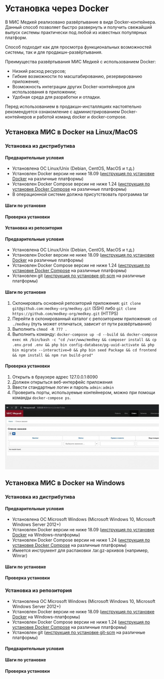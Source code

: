 # Установка через Docker

В МИС Медкей реализовано развёртывание в виде Docker-контейнера. Данный способ позволяет быстро развернуть и получить свежайший выпуск системы практически под любой из известных популярных платформ.

Способ подходит как для просмотра функциональных возможностей системы, так и для продакшн-развёртывания.

Преимущества развёртывания МИС Медкей с использованием Docker:

* Низкий расход ресурсов;
* Гибкие возможности по масштабированию, резервированию приложения;
* Возможность интеграции других Docker-контейнеров для использования в приложении;
* Удобная среда для разработки и отладки.

Перед использованием в продакшн-инсталляциях настоятельно рекомендуется ознакомление с администрированием Docker-контейнеров и работой команд docker и docker-compose.

## Установка МИС в Docker на Linux/MacOS

### Установка из дистрибутива

#### **Предварительные условия**

* Установлена ОС Linux/Unix \(Debian, CentOS, MacOS и т.д.\)
* Установлен Docker версии не ниже 18.09 \([инструкция по установке Docker](https://docs.docker.com/install/) на различные платформы\)
* Установлен Docker Compose версии не ниже 1.24 \([инструкция по установке Docker Compose](https://docs.docker.com/compose/install/) на различные платформы\)
* В операционной системе должна присутствовать программа tar

#### **Шаги по установке**

#### **Проверка установки**

#### Установка из репозитория

#### **Предварительные условия**

* Установлена ОС Linux/Unix \(Debian, CentOS, MacOS и т.д.\)
* Установлен Docker версии не ниже 18.09 \([инструкция по установке Docker](https://docs.docker.com/install/) на различные платформы\)
* Установлен Docker Compose версии не ниже 1.24 \([инструкция по установке Docker Compose](https://docs.docker.com/compose/install/) на различные платформы\)
* Установлен git \([инструкция по установке git-scm](https://git-scm.com/book/en/v2/Getting-Started-Installing-Git) на различные платформы\)

#### **Шаги по установке**

1. Склонировать основной репозиторий приложения: `git clone git@github.com:medkey-org/medkey.git` \(SSH\) либо `git clone https://github.com/medkey-org/medkey.git` \(HTTPS\)
2. Перейти в склонированный каталог с репозиторием приложения: `cd ./medkey` \(путь может отличаться, зависит от пути развёртывания\)
3. Выполнить `chmod -R 777 .`
4. Выполнить команду:  `docker-compose up -d --build && docker-compose exec mk /bin/bash -c "cd /var/www/medkey && composer install && cp .env.prod .env && php bin config-database/pg-uuid-activate && php bin migrate --interactive=0 && php bin seed Package && cd frontend && npm install && npm run build-prod"`

#### **Проверка установки**

1. Открыть в браузере адрес 127.0.0.1:8090
2. Должен открыться веб-интерфейс приложения
3. Ввести стандартные логин и пароль `admin:admin`
4. Проверить порты, используемые контейнером, можно при помощи команды `docker-compose ps`.

![&#x412;&#x435;&#x431;-&#x438;&#x43D;&#x442;&#x435;&#x440;&#x444;&#x435;&#x439;&#x441; &#x41C;&#x418;&#x421; &#x41C;&#x435;&#x434;&#x43A;&#x435;&#x439;, &#x437;&#x430;&#x43F;&#x443;&#x449;&#x435;&#x43D;&#x43D;&#x43E;&#x433;&#x43E; &#x447;&#x435;&#x440;&#x435;&#x437; Docker](../../.gitbook/assets/image%20%2815%29.png)

## Установка МИС в Docker на Windows

### Установка из дистрибутива

#### **Предварительные условия**

* Установлена ОС Microsoft Windows \(Microsoft Windows 10, Microsoft Windows Server 2012+\)
* Установлен Docker версии не ниже 18.09 \([инструкция по установке Docker](https://docs.docker.com/docker-for-windows/install/) на Windows-платформы\)
* Установлен Docker Compose версии не ниже 1.24 \([инструкция по установке Docker Compose](https://docs.docker.com/compose/install/) на различные платформы\)
* Имеется инструмент для распаковки .tar.gz-архивов \(например, Winrar\)

#### **Шаги по установке**

#### **Проверка установки**

### Установка из репозитория

* Установлена ОС Microsoft Windows \(Microsoft Windows 10, Microsoft Windows Server 2012+\)
* Установлен Docker версии не ниже 18.09 \([инструкция по установке Docker](https://docs.docker.com/docker-for-windows/install/) на Windows-платформы\)
* Установлен Docker Compose версии не ниже 1.24 \([инструкция по установке Docker Compose](https://docs.docker.com/compose/install/) на различные платформы\)
* Установлен git \([инструкция по установке git-scm](https://git-scm.com/book/en/v2/Getting-Started-Installing-Git) на различные платформы\)

#### **Предварительные условия**

#### **Шаги по установке**

#### **Проверка установки**

